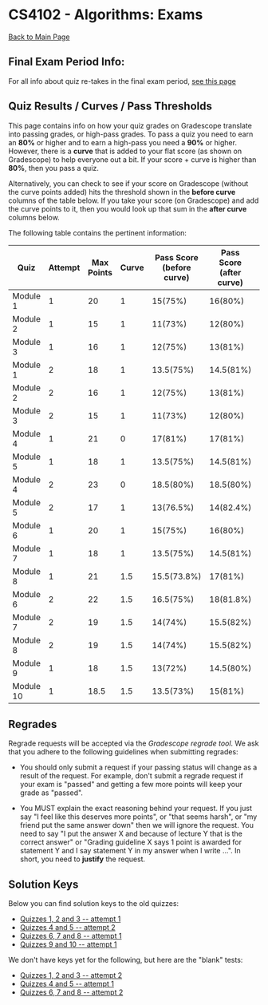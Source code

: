 CS4102 - Algorithms: Exams
===============================

[Back to Main Page](../readme.html)

Final Exam Period Info:
-----------------
For all info about quiz re-takes in the final exam period, [see this page](../courselogistics/final-quizzes.html)

<a name="introduction"></a>Quiz Results / Curves / Pass Thresholds
--------------------------------------- 

This page contains info on how your quiz grades on Gradescope translate into passing grades, or high-pass grades. To pass a quiz you need to earn an **80%** or higher and to earn a high-pass you need a **90%** or higher. However, there is a **curve** that is added to your flat score (as shown on Gradescope) to help everyone out a bit. If your score + curve is higher than **80%**, then you pass a quiz. 

Alternatively, you can check to see if your score on Gradescope (without the curve points added) hits the threshold shown in the **before curve** columns of the table below. If you take your score (on Gradescope) and add the curve points to it, then you would look up that sum in the **after curve** columns below.

The following table contains the pertinent information:

| Quiz | Attempt | Max Points | Curve | Pass Score (before curve) | Pass Score (after curve) | High-Pass Score (before curve) | High-Pass Score (after curve) |
| --- | --- | --- | --- | --- | --- | --- | --- |
| Module 1 | 1 | 20 | 1 | 15(75%) | 16(80%) | 17(85%) | 18(90%) |
| Module 2 | 1 | 15 | 1 | 11(73%) | 12(80%) | 12.5(83%) | 13.5(90%) |
| Module 3 | 1 | 16 | 1 | 12(75%) | 13(81%) | 13.5(84%) | 14.5(91%) |
| Module 1 | 2 | 18 | 1 | 13.5(75%) | 14.5(81%) | 15.5(86%) | 16.5(92%) |
| Module 2 | 2 | 16 | 1 | 12(75%) | 13(81%) | 13.5(84%) | 14.5(91%) |
| Module 3 | 2 | 15 | 1 | 11(73%) | 12(80%) | 12.5(83%) | 13.5(90%) |
| Module 4 | 1 | 21 | 0 | 17(81%) | 17(81%) | 19(91%) | 19(91%) |
| Module 5 | 1 | 18 | 1 | 13.5(75%) | 14.5(81%) | 15.5(86%) | 16.5(92%) |
| Module 4 | 2 | 23 | 0 | 18.5(80%) | 18.5(80%) | 21(91%) | 21(91%) |
| Module 5 | 2 | 17 | 1 | 13(76.5%) | 14(82.4%) | 14.5(85%) | 15.5(91%) |
| Module 6 | 1 | 20 | 1 | 15(75%) | 16(80%) | 17(85%) | 18(90%) |
| Module 7 | 1 | 18 | 1 | 13.5(75%) | 14.5(81%) | 15.5(86%) | 16.5(92%) |
| Module 8 | 1 | 21 | 1.5 | 15.5(73.8%) | 17(81%) | 17.5(83%) | 19(90.5%) |
| Module 6 | 2 | 22 | 1.5 | 16.5(75%) | 18(81.8%) | 18.5(84.1%) | 20(90.9%) |
| Module 7 | 2 | 19 | 1.5 | 14(74%) | 15.5(82%) | 16(84%) | 17.5(92%) |
| Module 8 | 2 | 19 | 1.5 | 14(74%) | 15.5(82%) | 16(84%) | 17.5(92%) |
| Module 9 | 1 | 18 | 1.5 | 13(72%) | 14.5(80%) | 15(83%) | 16.5(91%) |
| Module 10 | 1 | 18.5 | 1.5 | 13.5(73%) | 15(81%) | 15.5(84%) | 17(92%) |

<a name="introduction"></a>Regrades
--------------------------------------- 

Regrade requests will be accepted via the *Gradescope regrade tool*. We ask that you adhere to the following guidelines when submitting regrades:

- You should only submit a request if your passing status will change as a result of the request. For example, don't submit a regrade request if your exam is "passed" and getting a few more points will keep your grade as "passed".

- You MUST explain the exact reasoning behind your request. If you just say "I feel like this deserves more points", or "that seems harsh", or "my friend put the same answer down" then we will ignore the request. You need to say "I put the answer X and because of lecture Y that is the correct answer" or "Grading guideline X says 1 point is awarded for statement Y and I say statement Y in my answer when I write ...". In short, you need to **justify** the request.

<a name="introduction"></a>Solution Keys
--------------------------------------- 

Below you can find solution keys to the old quizzes:

- [Quizzes 1, 2 and 3 -- attempt 1](./QuizAttempt1Sols.pdf)
- [Quizzes 4 and 5 -- attempt 2](./quiz-soln-4-5-a2.pdf)
- [Quizzes 6, 7 and 8 -- attempt 1](./quiz-soln-6-7-8-v1.pdf)
- [Quizzes 9 and 10 -- attempt 1](./quizzes-9-10-attempt1-key.pdf)

We don't have keys yet for the following, but here are the "blank" tests:

- [Quizzes 1, 2 and 3 -- attempt 2](./blank/quiz-1-2-3-a2-blank.pdf)
- [Quizzes 4 and 5 -- attempt 1](./blank/quiz-4-5-a1-blank.pdf)
- [Quizzes 6, 7 and 8 -- attempt 2](./blank/quiz-6-7-8-a2-blank.pdf)



